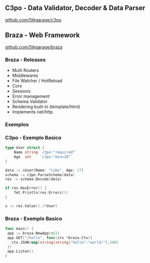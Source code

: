 ## C3po - Data Validator, Decoder & Data Parser
[github.com/5tkgarage/c3po](https://github.com/5tkgarage/c3po)

## Braza - Web Framework
[github.com/5tkgarage/braza](https://github.com/5tkgarage/braza)

### Braza - Releases
- Multi Routers
- Middlewares
- File Watcher / HotReload
- Cors
- Sessions
- Error management
- Schema Validator
- Rendering built-in (template/html)
- Implements net/http


### Exemplos

### C3po - Exemplo Basico
```go
type User struct {
    Name string `c3po:"required"`
    Age  int    `c3po:"min=18"`
}

data := &User{Name: "Luke", Age: 17}
schema := c3po.ParseSchema(data)
res := schema.Decode(data)

if res.HasError() {
    fmt.Println(res.Errors())
}

u := res.Value().(*User)
```

### Braza - Exemplo Basico
```go
func main() {
 app := braza.NewApp(nil)
 app.GET("/hello", func(ctx *braza.Ctx){
   ctx.JSON(map[string]string{"hello":"world!"},200)
 })
 app.Listen()
}
```
